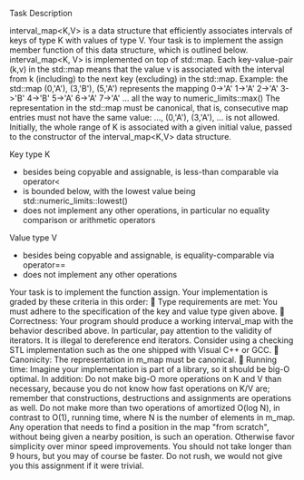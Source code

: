 Task Description

interval_map<K,V> is a data structure that efficiently associates intervals of keys of type K with values of type V. Your task is to implement the assign member function of this data structure, which is outlined below.
interval_map<K, V> is implemented on top of std::map.
Each key-value-pair (k,v) in the std::map means that the value v is associated with the interval from k (including) to the next key (excluding) in the std::map.
Example: the std::map (0,'A'), (3,'B'), (5,'A') represents the mapping
0->'A'
1->'A'
2->'A'
3->'B'
4->'B'
5->'A'
6->'A'
7->'A'
... all the way to numeric_limits<int>::max()
The representation in the std::map must be canonical, that is, consecutive map entries must not have the same value: ..., (0,'A'), (3,'A'), ... is not allowed. Initially, the whole range of K is associated with a given initial value, passed to the constructor of the interval_map<K,V> data structure.

Key type K
- besides being copyable and assignable, is less-than comparable via operator<
- is bounded below, with the lowest value being std::numeric_limits<K>::lowest()
- does not implement any other operations, in particular no equality comparison or arithmetic operators

Value type V
- besides being copyable and assignable, is equality-comparable via operator== 
- does not implement any other operations

Your task is to implement the function assign. Your implementation is graded by these criteria in this order:
􏰃 Type requirements are met: You must adhere to the specification of the key and value type given above.
􏰃 Correctness: Your program should produce a working interval_map with the behavior described above. In particular, pay attention to the validity of iterators. It is illegal to dereference end iterators. Consider using a checking STL implementation such as the one shipped with Visual C++ or GCC.
􏰃 Canonicity: The representation in m_map must be canonical.
􏰃 Running time: Imagine your implementation is part of a library, so it should be big-O optimal.
In addition:
Do not make big-O more operations on K and V than necessary, because you do not know how fast operations on K/V are; remember that constructions, destructions and assignments are operations as well.
Do not make more than two operations of amortized O(log N), in contrast to O(1), running time, where N is the number of elements in m_map. Any operation that needs to find a position in the map "from scratch", without being given a nearby position, is such an operation.
Otherwise favor simplicity over minor speed improvements.
You should not take longer than 9 hours, but you may of course be faster. Do not rush, we would not give you this assignment if it were trivial.

